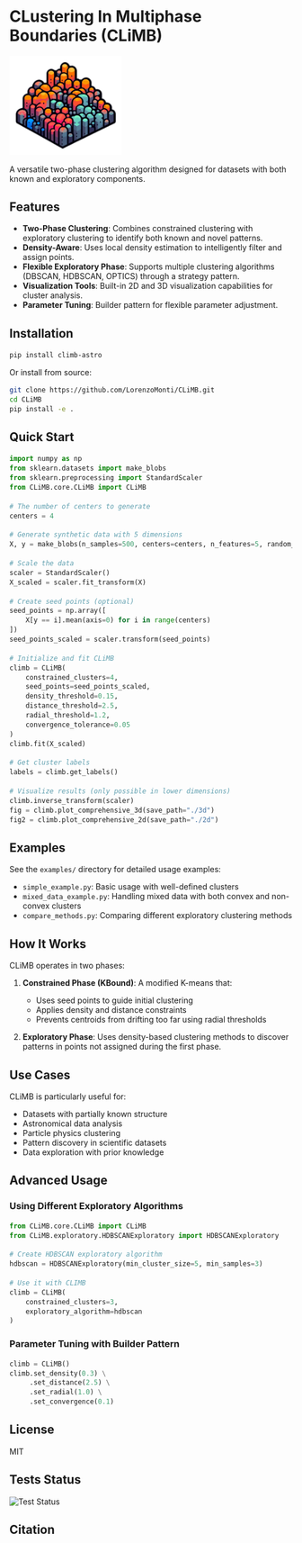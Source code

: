 # CLustering In Multiphase Boundaries (CLiMB)
<img src="imgs/icon.png" alt="Descrizione" width="200"/>

A versatile two-phase clustering algorithm designed for datasets with both known and exploratory components.

## Features

- **Two-Phase Clustering**: Combines constrained clustering with exploratory clustering to identify both known and novel patterns.
- **Density-Aware**: Uses local density estimation to intelligently filter and assign points.
- **Flexible Exploratory Phase**: Supports multiple clustering algorithms (DBSCAN, HDBSCAN, OPTICS) through a strategy pattern.
- **Visualization Tools**: Built-in 2D and 3D visualization capabilities for cluster analysis.
- **Parameter Tuning**: Builder pattern for flexible parameter adjustment.

## Installation

```bash
pip install climb-astro
```

Or install from source:

```bash
git clone https://github.com/LorenzoMonti/CLiMB.git
cd CLiMB
pip install -e .
```

## Quick Start

```python
import numpy as np
from sklearn.datasets import make_blobs
from sklearn.preprocessing import StandardScaler
from CLiMB.core.CLiMB import CLiMB

# The number of centers to generate
centers = 4

# Generate synthetic data with 5 dimensions
X, y = make_blobs(n_samples=500, centers=centers, n_features=5, random_state=42)

# Scale the data
scaler = StandardScaler()
X_scaled = scaler.fit_transform(X)

# Create seed points (optional)
seed_points = np.array([
    X[y == i].mean(axis=0) for i in range(centers)
])
seed_points_scaled = scaler.transform(seed_points)

# Initialize and fit CLiMB
climb = CLiMB(
    constrained_clusters=4,
    seed_points=seed_points_scaled,
    density_threshold=0.15,
    distance_threshold=2.5,
    radial_threshold=1.2,
    convergence_tolerance=0.05
)
climb.fit(X_scaled)

# Get cluster labels
labels = climb.get_labels()

# Visualize results (only possible in lower dimensions)
climb.inverse_transform(scaler)
fig = climb.plot_comprehensive_3d(save_path="./3d")
fig2 = climb.plot_comprehensive_2d(save_path="./2d")
```

## Examples

See the `examples/` directory for detailed usage examples:

- `simple_example.py`: Basic usage with well-defined clusters
- `mixed_data_example.py`: Handling mixed data with both convex and non-convex clusters
- `compare_methods.py`: Comparing different exploratory clustering methods

## How It Works

CLiMB operates in two phases:

1. **Constrained Phase (KBound)**: A modified K-means that:
   - Uses seed points to guide initial clustering 
   - Applies density and distance constraints
   - Prevents centroids from drifting too far using radial thresholds

2. **Exploratory Phase**: Uses density-based clustering methods to discover patterns in points not assigned during the first phase.

## Use Cases

CLiMB is particularly useful for:

- Datasets with partially known structure
- Astronomical data analysis
- Particle physics clustering
- Pattern discovery in scientific datasets
- Data exploration with prior knowledge

## Advanced Usage

### Using Different Exploratory Algorithms

```python
from CLiMB.core.CLiMB import CLiMB
from CLiMB.exploratory.HDBSCANExploratory import HDBSCANExploratory

# Create HDBSCAN exploratory algorithm
hdbscan = HDBSCANExploratory(min_cluster_size=5, min_samples=3)

# Use it with CLIMB
climb = CLiMB(
    constrained_clusters=3,
    exploratory_algorithm=hdbscan
)
```

### Parameter Tuning with Builder Pattern

```python
climb = CLiMB()
climb.set_density(0.3) \
     .set_distance(2.5) \
     .set_radial(1.0) \
     .set_convergence(0.1)
```

## License

MIT

## Tests Status
![Test Status](https://github.com/LorenzoMonti/CLiMB/actions/workflows/test.yml/badge.svg)

## Citation
